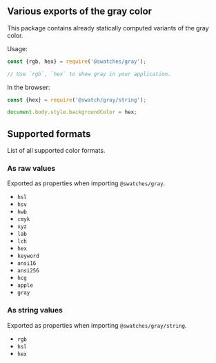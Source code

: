 ## Various exports of the gray color

This package contains already statically computed variants of the gray color.

Usage:
```js
const {rgb, hex} = require('@swatches/gray');

// Use `rgb`, `hex` to show gray in your application.
```

In the browser:
```js
const {hex} = require('@swatch/gray/string');

document.body.style.backgroundColor = hex;
```

## Supported formats


List of all supported color formats.

### As raw values

Exported as properties when importing `@swatches/gray`.

- `hsl`
- `hsv`
- `hwb`
- `cmyk`
- `xyz`
- `lab`
- `lch`
- `hex`
- `keyword`
- `ansi16`
- `ansi256`
- `hcg`
- `apple`
- `gray`

### As string values

Exported as properties when importing `@swatches/gray/string`.

- `rgb`
- `hsl`
- `hex`
